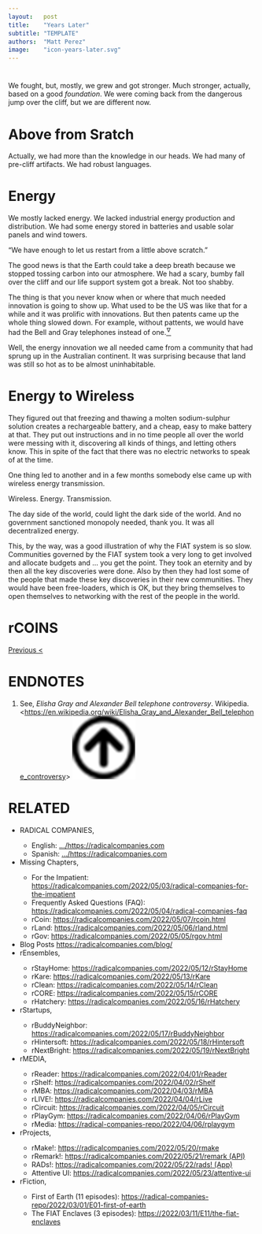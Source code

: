 ```yaml
---
layout:   post
title:    "Years Later"
subtitle: "TEMPLATE"
authors:  "Matt Perez"
image:    "icon-years-later.svg"
---
```


<div style="display:none;">
 <p>We fought, but, mostly, we grew and got much sronger, based on a good <em>foundation</em>.</p>
</div>

<h1></h1>
 <p>We fought, but, mostly, we grew and got stronger. Much stronger, actually, based on a good <em>foundation</em>. We were coming back from the dangerous jump over the cliff, but we are different now.</p>

<h1>Above from Sratch</h1>
 <p>Actually, we had more than the knowledge in our heads. We had many of pre-cliff artifacts. We had robust languages.</p>

<h1>Energy</h1>
 <p>We mostly lacked energy. We lacked industrial energy production and distribution. We had some energy stored in batteries and usable solar panels and wind towers.</p>
 <p>&ldquo;We have enough to let us restart from a little above scratch.&rdquo;</p>
 <p>The good news is that the Earth could take a deep breath because we stopped tossing carbon into our atmosphere. We had a scary, bumby fall over the cliff and our life support system got a break. Not too shabby.</p>
 <p>The thing is that you never know when or where that much needed innovation is going to show up. What used to be the US was like that for a while and it was prolific with innovations. But then patents came up the whole thing slowed down. For example, without pattents, we would have had the Bell and Gray telephones instead of one.<a href="#en01"><sup id="bm01">&hairsp;&nabla;&hairsp;</sup></a></p>
 <p>Well, the energy innovation we all needed came from a community that had sprung up in the Australian continent. It was surprising because that land was still so hot as to be almost uninhabitable.</p>

<h1>Energy to Wireless</h1>
 <p>They figured out that freezing and thawing a molten sodium-sulphur solution creates a rechargeable battery, and a cheap, easy to make battery at that. They put out instructions and in no time people all over the world were messing with it, discovering all kinds of things, and letting others know. This in spite of the fact that there was no electric networks to speak of at the time.</p>
 <p>One thing led to another and in a few months somebody else came up with wireless energy transmission.</p>
 <p>Wireless. Energy. Transmission.</p>
 <p>The day side of the world, could light the dark side of the world. And no government sanctioned monopoly needed, thank you. It was all decentralized energy.</p>
 <p>This, by the way, was a good illustration of why the <span class="_paradigm">FIAT</span> system is so slow. Communities governed by the <span class="_paradigm">FIAT</span> system took a very long to get involved and allocate budgets and &hellip; you get the point. They took an eternity and by then all the key discoveries were done. Also by then they had lost some of the people that made these key discoveries in their new communities. They would have been free-loaders, which is OK, but they bring themselves to open themselves to networking with the rest of the people in the world.</p>

<h1>rCOINS</h1>
 <p>
 <p></p>
 <p></p>

<div class="_links">
 <span style="float:left; "> <a href="https://radicalcompanies.com/2023/01/22/we-headed-for-the-cliff">Previous &lt;</a></span>
 <!-- <span style="float:right; "><a href="https://radicalcompanies.com/2023/01/23-years-later">&gt; Next</a></span> -->
 <p>&nbsp;</p>
</div>

<h1 class="_section">ENDNOTES</h1>
 <ol>
  <li id="en01">
   <p class="_list-item">
    See,
    <em>Elisha Gray and Alexander Bell telephone controversy</em>.
    Wikipedia.
    &lt;<a href="https://en.wikipedia.org/wiki/Elisha_Gray_and_Alexander_Bell_telephone_controversy" target="_blank">https://en.wikipedia.org/wiki/Elisha_Gray_and_Alexander_Bell_telephone_controversy</a>&gt;
    <a class="_uparrow" href="#bm01"><img src="/assets/img/arrow-up-icon.png"></a>
   </p>
  </li>
 </ol>

<h1 class="_section">RELATED</h1>
 <ul>
  <li>RADICAL COMPANIES,</li>
   <ul>
    <li><a>English</a>: <a href="https://radicalcompanies.com" target="_blank">&hellip;/https://radicalcompanies.com</a></li>
    <li><a>Spanish</a>: <a href="https://radicalcompanies.com" target="_blank">&hellip;/https://radicalcompanies.com</a></li>
   </ul>
  <li>Missing Chapters,</li>
   <ul>
    <li>For the Impatient: <a href="https://radicalcompanies.com/2022/05/03/radical-companies-for-the-impatient" target="_blank">https://radicalcompanies.com/2022/05/03/radical-companies-for-the-impatient</a></li>
    <li>Frequently Asked Questions (FAQ): <a href="https://radicalcompanies.com/2022/05/04/radical-companies-faq" target="_blank">https://radicalcompanies.com/2022/05/04/radical-companies-faq</a></li>
    <li>rCoin: <a href="https://radicalcompanies.com/2022/05/07/rcoin.html" target="_blank">https://radicalcompanies.com/2022/05/07/rcoin.html</a></li>
    <li>rLand: <a href="https://radicalcompanies.com/2022/05/06/rland.html" target="_blank">https://radicalcompanies.com/2022/05/06/rland.html</a></li>
    <li>rGov: <a href="https://radicalcompanies.com/2022/05/05/rgov.html" target="_blank">https://radicalcompanies.com/2022/05/05/rgov.html</a></li>
   </ul>
   <li>Blog Posts <a href="https://radicalcompanies.com/blog/" target="_blank">https://radicalcompanies.com/blog/</a></li>
   <li>rEnsembles,</li>
    <ul>
     <li> rStayHome: <a href="https://radicalcompanies.com/2022/05/12/rStayHome" target="_blank">https://radicalcompanies.com/2022/05/12/rStayHome</a></li>
     <li>     rKare: <a href="https://radicalcompanies.com/2022/05/13/rKare" target="_blank">https://radicalcompanies.com/2022/05/13/rKare</a></li>
     <li>    rClean: <a href="https://radicalcompanies.com/2022/05/14/rClean" target="_blank">https://radicalcompanies.com/2022/05/14/rClean</a></li>
     <li>     rCORE: <a href="https://radicalcompanies.com/2022/05/15/rCORE" target="_blank">https://radicalcompanies.com/2022/05/15/rCORE</a></li>
     <li>rHatchery: <a href="https://radicalcompanies.com/2022/05/16/rHatchery" target="_blank">https://radicalcompanies.com/2022/05/16/rHatchery</a></li>
    </ul>
   <li>rStartups,</li>
    <ul>
     <li>rBuddyNeighbor: <a href="https://radicalcompanies.com/2022/05/17/rBuddyNeighbor" target="_blank">https://radicalcompanies.com/2022/05/17/rBuddyNeighbor</a></li>
     <li>   rHintersoft: <a href="https://radicalcompanies.com/2022/05/18/rHintersoft" target="_blank">https://radicalcompanies.com/2022/05/18/rHintersoft</a></li> 
     <li>   rNextBright: <a href="https://radicalcompanies.com/2022/05/19/rNextBright" target="_blank">https://radicalcompanies.com/2022/05/19/rNextBright</a></li>
    </ul>
   <li>rMEDIA,</li>
    <ul>
     <li> rReader: <a href="https://radicalcompanies.com/2022/04/01/rReader" target="_blank">https://radicalcompanies.com/2022/04/01/rReader</a></li>
     <li>  rShelf: <a href="https://radicalcompanies.com/2022/04/02/rShelf" target="_blank">https://radicalcompanies.com/2022/04/02/rShelf</a></li>
     <li>    rMBA: <a href="https://radicalcompanies.com/2022/04/03/rMBA" target="_blank">https://radicalcompanies.com/2022/04/03/rMBA</a></li>
     <li>  rLIVE!: <a href="https://radicalcompanies.com/2022/04/04/rLive" target="_blank">https://radicalcompanies.com/2022/04/04/rLive</a></li>
     <li>rCircuit: <a href="https://radicalcompanies.com/2022/04/05/rCircuit" target="_blank">https://radicalcompanies.com/2022/04/05/rCircuit</a></li>
     <li>rPlayGym: <a href="https://radicalcompanies.com/2022/04/06/rPlayGym" target="_blank">https://radicalcompanies.com/2022/04/06/rPlayGym</a></li>
     <li>  rMedia: <a href="https://radical-companies-repo/2022/04/06/rplaygym" target="_blank">https://radical-companies-repo/2022/04/06/rplaygym</a></li>
    </ul>
   <li>rProjects,</li>
    <ul>
     <li>      rMake!: <a href="https://radicalcompanies.com/2022/05/20/rmake" target="_blank">https://radicalcompanies.com/2022/05/20/rmake</a></li>
     <li>    rRemark!: <a href="https://radicalcompanies.com/2022/05/21/remark" target="_blank">https://radicalcompanies.com/2022/05/21/remark (API)</a></li>
     <li>       RADs!: <a href="https://radicalcompanies.com/2022/05/22/rads!" target="_blank">https://radicalcompanies.com/2022/05/22/rads! (App)</a></li>
     <li>Attentive UI: <a href="https://radicalcompanies.com/2022/05/23/attentive-ui" target="_blank">https://radicalcompanies.com/2022/05/23/attentive-ui</a></li>
    </ul>
   <li>rFiction,</li>
    <ul>
     <li>  First of Earth (11 episodes): <a href="https://radical-companies-repo/2022/03/01/E01-first-of-earth" target="_blank">https://radical-companies-repo/2022/03/01/E01-first-of-earth</a></li>
     <li>The FIAT Enclaves (3 episodes): <a href="https://2022/03/11/E11/the-fiat-enclaves" target="_blank">https://2022/03/11/E11/the-fiat-enclaves</a></li>
    </ul>
